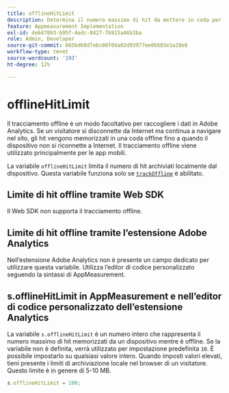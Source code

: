 ```yaml
---
title: offlineHitLimit
description: Determina il numero massimo di hit da mettere in coda per il tracciamento offline.
feature: Appmeasurement Implementation
exl-id: de6478b3-b95f-4edc-8427-7b915a46b3ba
role: Admin, Developer
source-git-commit: 665bd68d7ebc08f0da02d93977ee0b583e1a28e6
workflow-type: tm+mt
source-wordcount: '193'
ht-degree: 12%

---
```


# offlineHitLimit

Il tracciamento offline è un modo facoltativo per raccogliere i dati in Adobe Analytics. Se un visitatore si disconnette da Internet ma continua a navigare nel sito, gli hit vengono memorizzati in una coda offline fino a quando il dispositivo non si riconnette a Internet. Il tracciamento offline viene utilizzato principalmente per le app mobili.

La variabile `offlineHitLimit` limita il numero di hit archiviati localmente dal dispositivo. Questa variabile funziona solo se [`trackOffline`](trackoffline.md) è abilitato.

## Limite di hit offline tramite Web SDK

Il Web SDK non supporta il tracciamento offline.

## Limite di hit offline tramite l’estensione Adobe Analytics

Nell’estensione Adobe Analytics non è presente un campo dedicato per utilizzare questa variabile. Utilizza l’editor di codice personalizzato seguendo la sintassi di AppMeasurement.

## s.offlineHitLimit in AppMeasurement e nell’editor di codice personalizzato dell’estensione Analytics

La variabile `s.offlineHitLimit` è un numero intero che rappresenta il numero massimo di hit memorizzati da un dispositivo mentre è offline. Se la variabile non è definita, verrà utilizzato per impostazione predefinita `10`. È possibile impostarlo su qualsiasi valore intero. Quando imposti valori elevati, tieni presente i limiti di archiviazione locale nel browser di un visitatore. Questo limite è in genere di 5-10 MB.

```js
s.offlineHitLimit = 100;
```
